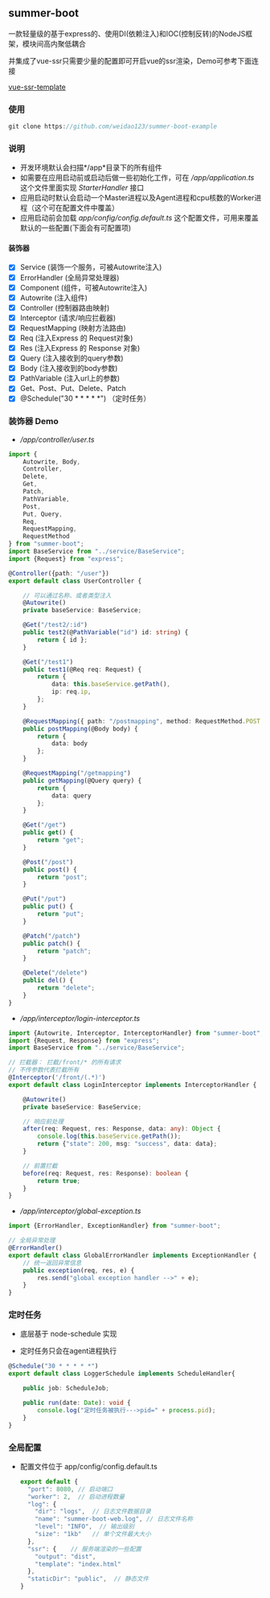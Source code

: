 ## summer-boot

一款轻量级的基于express的、使用DI(依赖注入)和IOC(控制反转)的NodeJS框架，模块间高内聚低耦合

并集成了vue-ssr只需要少量的配置即可开启vue的ssr渲染，Demo可参考下面连接

[vue-ssr-template](https://github.com/weidao123/vue-ssr-template)

### 使用

```javascript
git clone https://github.com/weidao123/summer-boot-example
```



### 说明

* 开发环境默认会扫描*/app*目录下的所有组件
* 如需要在应用启动前或启动后做一些初始化工作，可在 */app/application.ts* 这个文件里面实现 *StarterHandler* 接口
* 应用启动时默认会启动一个Master进程以及Agent进程和cpu核数的Worker进程（这个可在配置文件中覆盖）
* 应用启动前会加载 *app/config/config.default.ts* 这个配置文件，可用来覆盖默认的一些配置(下面会有可配置项)

#### 装饰器

* [x] Service (装饰一个服务，可被Autowrite注入)
* [x] ErrorHandler (全局异常处理器)
* [x] Component (组件，可被Autowrite注入)
* [x] Autowrite (注入组件)
* [x] Controller (控制器路由映射)
* [x] Interceptor (请求/响应拦截器)
* [x] RequestMapping (映射方法路由)
* [x] Req (注入Express 的 Request对象)
* [x] Res (注入Express 的 Response 对象)
* [x] Query (注入接收到的query参数)
* [x] Body (注入接收到的body参数)
* [x] PathVariable (注入url上的参数)
* [x] Get、Post、Put、Delete、Patch
* [x] @Schedule("30 * * * * *") （定时任务）

### 装饰器 Demo

* */app/controller/user.ts*

```typescript
import {
    Autowrite, Body,
    Controller,
    Delete,
    Get,
    Patch,
    PathVariable,
    Post,
    Put, Query,
    Req,
    RequestMapping,
    RequestMethod
} from "summer-boot";
import BaseService from "../service/BaseService";
import {Request} from "express";

@Controller({path: "/user"})
export default class UserController {

    // 可以通过名称、或者类型注入
    @Autowrite()
    private baseService: BaseService;

    @Get("/test2/:id")
    public test2(@PathVariable("id") id: string) {
        return { id };
    }

    @Get("/test1")
    public test1(@Req req: Request) {
        return {
            data: this.baseService.getPath(),
            ip: req.ip,
        };
    }

    @RequestMapping({ path: "/postmapping", method: RequestMethod.POST })
    public postMapping(@Body body) {
        return {
            data: body
        };
    }

    @RequestMapping("/getmapping")
    public getMapping(@Query query) {
        return {
            data: query
        };
    }

    @Get("/get")
    public get() {
        return "get";
    }

    @Post("/post")
    public post() {
        return "post";
    }

    @Put("/put")
    public put() {
        return "put";
    }

    @Patch("/patch")
    public patch() {
        return "patch";
    }

    @Delete("/delete")
    public del() {
        return "delete";
    }
}

```

* */app/interceptor/login-interceptor.ts*

```typescript
import {Autowrite, Interceptor, InterceptorHandler} from "summer-boot";
import {Request, Response} from "express";
import BaseService from "../service/BaseService";

// 拦截器： 拦截/front/* 的所有请求
// 不传参数代表拦截所有
@Interceptor('/front/(.*)')
export default class LoginInterceptor implements InterceptorHandler {

    @Autowrite()
    private baseService: BaseService;

    // 响应前处理
    after(req: Request, res: Response, data: any): Object {
        console.log(this.baseService.getPath());
        return {"state": 200, msg: "success", data: data};
    }

    // 前置拦截
    before(req: Request, res: Response): boolean {
        return true;
    }
}
```

* */app/interceptor/global-exception.ts*

```typescript
import {ErrorHandler, ExceptionHandler} from "summer-boot";

// 全局异常处理
@ErrorHandler()
export default class GlobalErrorHandler implements ExceptionHandler {
    // 统一返回异常信息
    public exception(req, res, e) {
        res.send("global exception handler -->" + e);
    }
}
```

### 定时任务

* 底层基于 node-schedule 实现

* 定时任务只会在agent进程执行

```typescript
@Schedule("30 * * * * *")
export default class LoggerSchedule implements ScheduleHandler{

    public job: ScheduleJob;

    public run(date: Date): void {
        console.log("定时任务被执行--->pid=" + process.pid);
    }
}
```

### 全局配置

* 配置文件位于 app/config/config.default.ts

  ```typescript
  export default {
    "port": 8080, // 启动端口
    "worker": 2,  // 启动进程数量
    "log": {
      "dir": "logs",  // 日志文件数据目录
      "name": "summer-boot-web.log", // 日志文件名称
      "level": "INFO",  // 输出级别
      "size": "1kb"   // 单个文件最大大小
    },
    "ssr": {    // 服务端渲染的一些配置
      "output": "dist",
      "template": "index.html"
    },
    "staticDir": "public",  // 静态文件
  }
  ```

